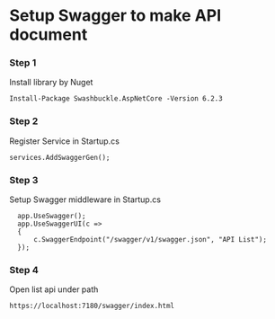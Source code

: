 # Setup Swagger to make API document


### Step 1 ###
Install library by Nuget
```
Install-Package Swashbuckle.AspNetCore -Version 6.2.3
```

### Step 2 ###
Register Service in Startup.cs
```
services.AddSwaggerGen();
```

### Step 3 ###
Setup Swagger middleware in Startup.cs
```
  app.UseSwagger();
  app.UseSwaggerUI(c =>
  {
      c.SwaggerEndpoint("/swagger/v1/swagger.json", "API List");
  });
```

### Step 4 ###
Open list api under path
```
https://localhost:7180/swagger/index.html
```
